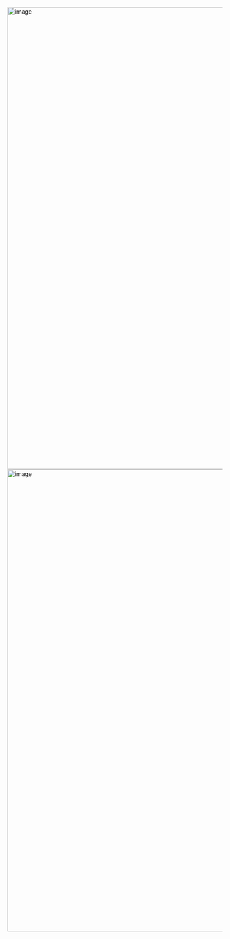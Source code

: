<img width="1920" height="1080" alt="image" src="https://github.com/user-attachments/assets/47e8cc23-9953-4357-b75a-66f2743e9f0f" />
<img width="1920" height="1080" alt="image" src="https://github.com/user-attachments/assets/2a4ff67b-53f8-4dc6-bbab-c5b3cebc220e" />
